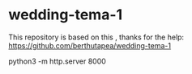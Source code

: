 # wedding-tema-1
This repository is based on this , thanks for the help:
https://github.com/berthutapea/wedding-tema-1

python3 -m http.server 8000